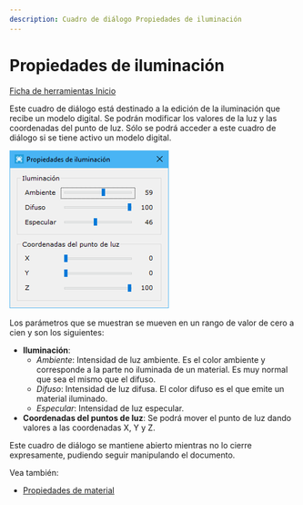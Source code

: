 ```yaml
---
description: Cuadro de diálogo Propiedades de iluminación
---
```


# Propiedades de iluminación

[Ficha de herramientas Inicio](../fichas-de-herramientas/ficha-de-herramientas-inicio/)

Este cuadro de diálogo está destinado a la edición de la iluminación que recibe un modelo digital. Se podrán modificar los valores de la luz y las coordenadas del punto de luz. Sólo se podrá acceder a este cuadro de diálogo si se tiene activo un modelo digital.

![Cuadro de di&#xE1;logo Propiedades de Iluminaci&#xF3;n](../../.gitbook/assets/image%20%2888%29.png)

Los parámetros que se muestran se mueven en un rango de valor de cero a cien y son los siguientes:

* **Iluminación**:
  * _Ambiente_: Intensidad de luz ambiente. Es el color ambiente y corresponde a la parte no iluminada de un material. Es muy normal que sea el mismo que el difuso.
  * _Difuso_: Intensidad de luz difusa. El color difuso es el que emite un material iluminado.
  * _Especular_: Intensidad de luz especular.
* **Coordenadas del puntos de luz**: Se podrá mover el punto de luz dando valores a las coordenadas X, Y y Z.

Este cuadro de diálogo se mantiene abierto mientras no lo cierre expresamente, pudiendo seguir manipulando el documento.

Vea también:

* [Propiedades de material](propiedades-de-material.md)

